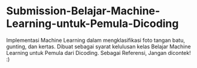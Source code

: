 # Submission-Belajar-Machine-Learning-untuk-Pemula-Dicoding
Implementasi Machine Learning dalam mengklasifikasi foto tangan batu, gunting, dan kertas. Dibuat sebagai syarat kelulusan kelas Belajar Machine Learning untuk Pemula dari Dicoding.
Sebagai Referensi, Jangan dicontek! :)

